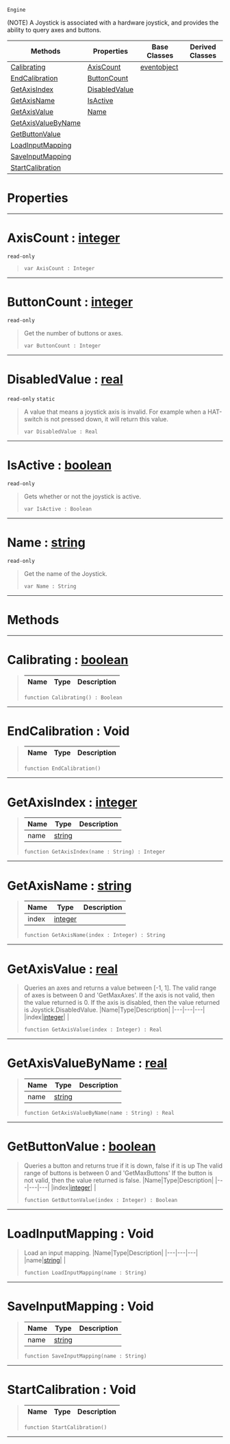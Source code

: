  `Engine`

(NOTE) A Joystick is associated with a hardware joystick, and provides the ability to query axes and buttons.

|Methods|Properties|Base Classes|Derived Classes|
|---|---|---|---|
|[ Calibrating](https://github.com/ArendDanielek/ZeroDocsTest/blob/master/code_reference/class_reference/joystick.markdown#calibrating-zero-engine)|[ AxisCount](https://github.com/ArendDanielek/ZeroDocsTest/blob/master/code_reference/class_reference/joystick.markdown#axiscount-zero-engine-do)|[eventobject](https://github.com/ArendDanielek/ZeroDocsTest/blob/master/code_reference/class_reference/eventobject.markdown)| |
|[ EndCalibration](https://github.com/ArendDanielek/ZeroDocsTest/blob/master/code_reference/class_reference/joystick.markdown#endcalibration-void)|[ ButtonCount](https://github.com/ArendDanielek/ZeroDocsTest/blob/master/code_reference/class_reference/joystick.markdown#buttoncount-zero-engine)| | |
|[ GetAxisIndex](https://github.com/ArendDanielek/ZeroDocsTest/blob/master/code_reference/class_reference/joystick.markdown#getaxisindex-zero-engine)|[ DisabledValue](https://github.com/ArendDanielek/ZeroDocsTest/blob/master/code_reference/class_reference/joystick.markdown#disabledvalue-zero-engin)| | |
|[ GetAxisName](https://github.com/ArendDanielek/ZeroDocsTest/blob/master/code_reference/class_reference/joystick.markdown#getaxisname-zero-engine)|[ IsActive](https://github.com/ArendDanielek/ZeroDocsTest/blob/master/code_reference/class_reference/joystick.markdown#isactive-zero-engine-doc)| | |
|[ GetAxisValue](https://github.com/ArendDanielek/ZeroDocsTest/blob/master/code_reference/class_reference/joystick.markdown#getaxisvalue-zero-engine)|[ Name](https://github.com/ArendDanielek/ZeroDocsTest/blob/master/code_reference/class_reference/joystick.markdown#name-zero-engine-documen)| | |
|[ GetAxisValueByName](https://github.com/ArendDanielek/ZeroDocsTest/blob/master/code_reference/class_reference/joystick.markdown#getaxisvaluebyname-zero)| | | |
|[ GetButtonValue](https://github.com/ArendDanielek/ZeroDocsTest/blob/master/code_reference/class_reference/joystick.markdown#getbuttonvalue-zero-engi)| | | |
|[ LoadInputMapping](https://github.com/ArendDanielek/ZeroDocsTest/blob/master/code_reference/class_reference/joystick.markdown#loadinputmapping-void)| | | |
|[ SaveInputMapping](https://github.com/ArendDanielek/ZeroDocsTest/blob/master/code_reference/class_reference/joystick.markdown#saveinputmapping-void)| | | |
|[ StartCalibration](https://github.com/ArendDanielek/ZeroDocsTest/blob/master/code_reference/class_reference/joystick.markdown#startcalibration-void)| | | |


 #  Properties


---  
 #  AxisCount : [integer](https://github.com/ArendDanielek/ZeroDocsTest/blob/master/code_reference/zilch_base_types/integer.markdown)

 `read-only`

> 
> ``` lang=cpp, name=Zilch
> var AxisCount : Integer


---  
 #  ButtonCount : [integer](https://github.com/ArendDanielek/ZeroDocsTest/blob/master/code_reference/zilch_base_types/integer.markdown)

 `read-only`

> Get the number of buttons or axes.
> ``` lang=cpp, name=Zilch
> var ButtonCount : Integer


---  
 #  DisabledValue : [real](https://github.com/ArendDanielek/ZeroDocsTest/blob/master/code_reference/zilch_base_types/real.markdown)

 `read-only` `static`

> A value that means a joystick axis is invalid. For example when a HAT-switch is not pressed down, it will return this value.
> ``` lang=cpp, name=Zilch
> var DisabledValue : Real


---  
 #  IsActive : [boolean](https://github.com/ArendDanielek/ZeroDocsTest/blob/master/code_reference/zilch_base_types/boolean.markdown)

 `read-only`

> Gets whether or not the joystick is active.
> ``` lang=cpp, name=Zilch
> var IsActive : Boolean


---  
 #  Name : [string](https://github.com/ArendDanielek/ZeroDocsTest/blob/master/code_reference/zilch_base_types/string.markdown)

 `read-only`

> Get the name of the Joystick.
> ``` lang=cpp, name=Zilch
> var Name : String


---  
 #  Methods


---  
 #  Calibrating : [boolean](https://github.com/ArendDanielek/ZeroDocsTest/blob/master/code_reference/zilch_base_types/boolean.markdown)

> 
> |Name|Type|Description|
> |---|---|---|
> ``` lang=cpp, name=Zilch
> function Calibrating() : Boolean
> ``` 


---  
 #  EndCalibration : Void

> 
> |Name|Type|Description|
> |---|---|---|
> ``` lang=cpp, name=Zilch
> function EndCalibration()
> ``` 


---  
 #  GetAxisIndex : [integer](https://github.com/ArendDanielek/ZeroDocsTest/blob/master/code_reference/zilch_base_types/integer.markdown)

> 
> |Name|Type|Description|
> |---|---|---|
> |name|[string](https://github.com/ArendDanielek/ZeroDocsTest/blob/master/code_reference/zilch_base_types/string.markdown)| |
> ``` lang=cpp, name=Zilch
> function GetAxisIndex(name : String) : Integer
> ``` 


---  
 #  GetAxisName : [string](https://github.com/ArendDanielek/ZeroDocsTest/blob/master/code_reference/zilch_base_types/string.markdown)

> 
> |Name|Type|Description|
> |---|---|---|
> |index|[integer](https://github.com/ArendDanielek/ZeroDocsTest/blob/master/code_reference/zilch_base_types/integer.markdown)| |
> ``` lang=cpp, name=Zilch
> function GetAxisName(index : Integer) : String
> ``` 


---  
 #  GetAxisValue : [real](https://github.com/ArendDanielek/ZeroDocsTest/blob/master/code_reference/zilch_base_types/real.markdown)

> Queries an axes and returns a value between [-1, 1]. The valid range of axes is between 0 and 'GetMaxAxes'. If the axis is not valid, then the value returned is 0. If the axis is disabled, then the value returned is Joystick.DisabledValue.
> |Name|Type|Description|
> |---|---|---|
> |index|[integer](https://github.com/ArendDanielek/ZeroDocsTest/blob/master/code_reference/zilch_base_types/integer.markdown)| |
> ``` lang=cpp, name=Zilch
> function GetAxisValue(index : Integer) : Real
> ``` 


---  
 #  GetAxisValueByName : [real](https://github.com/ArendDanielek/ZeroDocsTest/blob/master/code_reference/zilch_base_types/real.markdown)

> 
> |Name|Type|Description|
> |---|---|---|
> |name|[string](https://github.com/ArendDanielek/ZeroDocsTest/blob/master/code_reference/zilch_base_types/string.markdown)| |
> ``` lang=cpp, name=Zilch
> function GetAxisValueByName(name : String) : Real
> ``` 


---  
 #  GetButtonValue : [boolean](https://github.com/ArendDanielek/ZeroDocsTest/blob/master/code_reference/zilch_base_types/boolean.markdown)

> Queries a button and returns true if it is down, false if it is up The valid range of buttons is between 0 and 'GetMaxButtons' If the button is not valid, then the value returned is false.
> |Name|Type|Description|
> |---|---|---|
> |index|[integer](https://github.com/ArendDanielek/ZeroDocsTest/blob/master/code_reference/zilch_base_types/integer.markdown)| |
> ``` lang=cpp, name=Zilch
> function GetButtonValue(index : Integer) : Boolean
> ``` 


---  
 #  LoadInputMapping : Void

> Load an input mapping.
> |Name|Type|Description|
> |---|---|---|
> |name|[string](https://github.com/ArendDanielek/ZeroDocsTest/blob/master/code_reference/zilch_base_types/string.markdown)| |
> ``` lang=cpp, name=Zilch
> function LoadInputMapping(name : String)
> ``` 


---  
 #  SaveInputMapping : Void

> 
> |Name|Type|Description|
> |---|---|---|
> |name|[string](https://github.com/ArendDanielek/ZeroDocsTest/blob/master/code_reference/zilch_base_types/string.markdown)| |
> ``` lang=cpp, name=Zilch
> function SaveInputMapping(name : String)
> ``` 


---  
 #  StartCalibration : Void

> 
> |Name|Type|Description|
> |---|---|---|
> ``` lang=cpp, name=Zilch
> function StartCalibration()
> ``` 


---  
 
  
  
  
  
  
  
  

 
